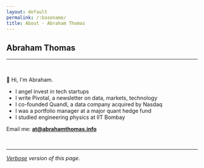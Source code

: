 ```yaml
---
layout: default
permalink: /:basename/
title: About · Abraham Thomas
---
```


## Abraham Thomas

----

<br/>

👋 Hi, I'm Abraham.  

* I angel invest in tech startups  
* I write Pivotal, a newsletter on data, markets, technology  
* I co-founded Quandl, a data company acquired by Nasdaq  
* I was a portfolio manager at a major quant hedge fund  
* I studied engineering physics at IIT Bombay  

Email me: **at@abrahamthomas.info**

<br/>

----

*[Verbose](/about-verbose) version of this page.*